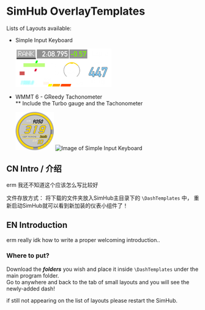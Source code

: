 # SimHub OverlayTemplates

Lists of Layouts available:  

* Simple Input Keyboard

    ![Image of Simple Input Keyboard](Simple%20Input%20Keyboard%20-%20FH5\Simple%20Input%20Keyboard%20-%20FH5.djson.00.png)

* WMMT 6 - GReedy Tachonometer  
** Include the Turbo gauge and the Tachonometer

    ![Image of Simple Input Keyboard](湾岸6R%20-%20Digit%20Speedo\湾岸6R%20-%20Digit%20Speedo.djson.00.png)
    ![Image of Simple Input Keyboard](湾岸6R-增压表\湾岸6R-增压表.djson.00.png)

## CN Intro / 介绍

erm 我还不知道这个应该怎么写比较好

文件存放方式：
将下载的文件夹放入SimHub主目录下的 `\DashTemplates` 中， 重新启动SimHub就可以看到新加装的仪表小组件了！

## EN Introduction

erm really idk how to write a proper welcoming introduction..

### Where to put?

Download the ***folders*** you wish and place it inside `\DashTemplates` under the main program folder.  
Go to anywhere and back to the tab of small layouts and you will see the newly-added dash!

if still not appearing on the list of layouts please restart the SimHub.
